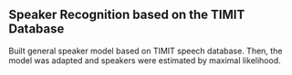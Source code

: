 ## Speaker Recognition based on the TIMIT Database
Built general speaker model based on TIMIT speech database. Then, the model was adapted and speakers were estimated by maximal likelihood.
